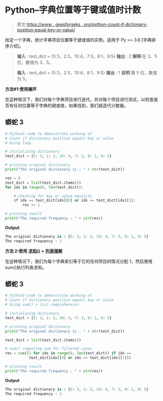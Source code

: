 # Python–字典位置等于键或值时计数

> 原文:[https://www . geesforgeks . org/python-count-if-dictionary-position-equal-key-or-value/](https://www.geeksforgeeks.org/python-count-if-dictionary-position-equals-key-or-value/)

给定一个字典，统计字典项目位置等于键或值的实例。适用于 Py >= 3.6 [字典排序介绍]。

> **输入** : test_dict = {5:3，2:3，10:4，7:3，8:1，9:5}
> **输出** : 2
> **解释**:在 3、5 位，数值为 3、5。
> 
> **输入** : test_dict = {5:3，2:3，10:4，8:1，9:5}
> **输出** : 1
> **说明**:第 5 位，数值为 5。

**方法#1:使用循环**

在这种情况下，我们对每个字典项目进行迭代，并对每个项目进行测试，以检查是否有任何位置等于字典的键或值，如果找到，我们就迭代计数器。

## 蟒蛇 3

```py
# Python3 code to demonstrate working of
# Count if dictionary position equals key or value
# Using loop

# initializing dictionary
test_dict = {5: 3, 1: 3, 10: 4, 7: 3, 8: 1, 9: 5}

# printing original dictionary
print("The original dictionary is : " + str(test_dict))

res = 0
test_dict = list(test_dict.items())
for idx in range(0, len(test_dict)):

    # checking for key or value equality
    if idx == test_dict[idx][0] or idx == test_dict[idx][1]:
        res += 1

# printing result
print("The required frequency : " + str(res))
```

**Output**

```py
The original dictionary is : {5: 3, 1: 3, 10: 4, 7: 3, 8: 1, 9: 5}
The required frequency : 3

```

**方法 2:使用** [**求和()**](https://www.geeksforgeeks.org/sum-function-python/) **+** [**列表理解**](https://www.geeksforgeeks.org/python-list-comprehension-and-slicing/)

在这种情况下，我们为每个字典索引等于它的任何项目的情况分配 1，然后使用 sum()执行列表求和。

## 蟒蛇 3

```py
# Python3 code to demonstrate working of
# Count if dictionary position equals key or value
# Using sum() + list comprehension

# initializing dictionary
test_dict = {5: 3, 1: 3, 10: 4, 7: 3, 8: 1, 9: 5}

# printing original dictionary
print("The original dictionary is : " + str(test_dict))

test_dict = list(test_dict.items())

# sum() computing sum for filtered cases
res = sum([1 for idx in range(0, len(test_dict)) if idx ==
           test_dict[idx][0] or idx == test_dict[idx][1]])

# printing result
print("The required frequency : " + str(res))
```

**Output**

```py
The original dictionary is : {5: 3, 1: 3, 10: 4, 7: 3, 8: 1, 9: 5}
The required frequency : 3

```